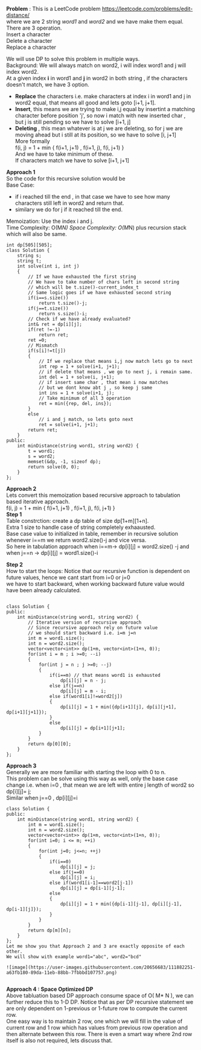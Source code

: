 **Problem** : This is a LeetCode problem https://leetcode.com/problems/edit-distance/  
where we are 2 string _word1_ and _word2_ and we have make them equal.  
There are 3 operation.  
Insert a character  
Delete a character  
Replace a character  

We will use DP to solve this problem in multiple ways.  
Background: 
We will always match on word2, i will index word1 and j will index word2.  
At a given index **i** in word1 and **j** in word2 in both string , if the characters doesn't match, we have 3 option.  
- **Replace** the characters i.e. make characters at index i in word1 and j in word2 equal, that means all good and lets goto [i+1, j+1].  
- **Insert**, this means we are trying to make i,j equal by insertint a matching character before position 'j', so now i match with new inserted char ,   
              but j is still pending so we have to solve [i+1, j]  
- **Deleting** , this mean whatever is at j we are deleting, so for j we are moving ahead but i still at its position,  so we have to solve [i, j+1]  
More formally  
f(i, j) = 1 + min { f(i+1, j+1) , f(i+1, j), f(i, j+1) }  
And we have to take minimum of these.  
If characters match we have to solve [i+1, j+1]  

**Approach 1**  
So the code for this recursive solution would be  
Base Case:  
- if i reached till the end , in that case we have to see how many characters still left in word2 and return that.  
- similary we do for j if it reached till the end.  

Memoization: Use the index i and j.  
Time Complexity: O(M*N)
Space Complexity: O(M*N) plus recursion stack which will also be same.
```
int dp[505][505];
class Solution {
    string s;
    string t;
    int solve(int i, int j)
    {
        // If we have exhausted the first string
        // We have to take number of chars left in second string
        // which will be t.size()-current_index_t
        // Same logic goes if we have exhausted second string
        if(i==s.size())
            return t.size()-j;
        if(j==t.size())
            return s.size()-i;
        // Check if we have already evaluated?
        int& ret = dp[i][j];
        if(ret !=-1)
            return ret;
        ret =0;
        // Mismatch
        if(s[i]!=t[j])
        {
            // If we replace that means i,j now match lets go to next
            int rep = 1 + solve(i+1, j+1);
            // if delete that means , we go to next j, i remain same.
            int del = 1 + solve(i, j+1);
            // if insert same char , that mean i now matches 
            // but we dont know abt j , so keep j same
            int ins = 1 + solve(i+1, j);
            // Take minimum of all 3 operation
            ret = min({rep, del, ins});
        }
        else
            // i and j match, so lets goto next 
            ret = solve(i+1, j+1);
        return ret;
    }
public:
    int minDistance(string word1, string word2) {
        t = word1;
        s = word2;
        memset(&dp, -1, sizeof dp);
        return solve(0, 0);
    }
};
```
**Approach 2**  
Lets convert this memoization based recursive approach to tabulation based iterative approach.  
f(i, j) = 1 + min { f(i+1, j+1) , f(i+1, j), f(i, j+1) }  
**Step 1**  
Table constrction: create a dp table of size dp[1+m][1+n].  
Extra 1 size to handle case of string completely exhaausted.  
Base case value to initialized in table, remember in recursive solution whenever i==m we return word2.size()-j and vice versa.  
So here in tabulation approach when i==m-> dp[i][j] = word2.size() -j and when j==n -> dp[i][j] = word1.size()-i  


**Step 2**   
How to start the loops:  Notice that our recursive function is dependent on future values, hence we cant start from i=0 or j=0  
we have to start backward, when working backward future value would have been already calculated.  

```

class Solution {
public:
    int minDistance(string word1, string word2) {
        // Iterative version of recursive approach
        // Since recursive approach rely on future value
        // we should start backward i.e. i=m j=n
        int m = word1.size();
        int n = word2.size();
        vector<vector<int>> dp(1+m, vector<int>(1+n, 0));
        for(int i = m ; i >=0; --i)
        {
            for(int j = n ; j >=0; --j)
            {
                if(i==m) // that means word1 is exhausted
                    dp[i][j] = n - j;
                else if(j==n)
                    dp[i][j] = m - i;
                else if(word1[i]!=word2[j])
                {
                    dp[i][j] = 1 + min({dp[i+1][j], dp[i][j+1], dp[i+1][j+1]});
                }
                else
                    dp[i][j] = dp[i+1][j+1];
            }
        }
        return dp[0][0];
    }
};
```
**Approach 3**  
Generally we are more familiar with starting the loop with 0 to n.   
This problem can be solve using this way as well, only the base case change i.e. when i=0 , that mean we are left with entire j length of word2 so dp[i][j]= j;  
Similar when j==0 , dp[i][j]=i  
```
class Solution {
public:
    int minDistance(string word1, string word2) {
        int m = word1.size();
        int n = word2.size();
        vector<vector<int>> dp(1+m, vector<int>(1+n, 0));
        for(int i=0; i <= m; ++i)
        {
            for(int j=0; j<=n; ++j)
            {
                if(i==0)
                    dp[i][j] = j;
                else if(j==0)
                    dp[i][j] = i;
                else if(word1[i-1]==word2[j-1])
                    dp[i][j] = dp[i-1][j-1];
                else
                {
                    dp[i][j] = 1 + min({dp[i-1][j-1], dp[i][j-1], dp[i-1][j]});
                }
            }
        }
        return dp[m][n];
    }
};
Let me show you that Approach 2 and 3 are exactly opposite of each other.
We will show with example word1="abc", word2="bcd"

![image](https://user-images.githubusercontent.com/20656683/111882251-a63fb180-89da-11eb-88bb-7fbbbd107757.png)


```
**Approach 4 : Space Optimized DP**  
Above tabluation based DP approach consume space of O( M* N ), we can further reduce this to 1-D DP. 
Notice that as per DP recursive statement we are only dependent on 1-previous or 1-future row to compute the current row.  
One easy way is to maintain 2 row, one which we will fill in the value of current row and 1 row which has values from previous row operation and then alternate between this row. There is even a smart way where 2nd row itself is also not required, lets discuss that.  
